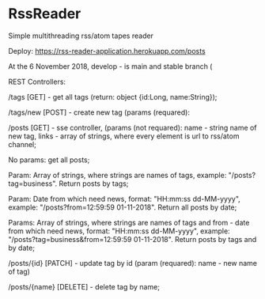 # RssReader
Simple multithreading rss/atom tapes reader

Deploy: https://rss-reader-application.herokuapp.com/posts

At the 6 November 2018, develop - is main and stable branch (

REST Controllers:

/tags [GET] - get all tags (return: object {id:Long, name:String});

/tags/new [POST] - create new tag (params (requared): 

/posts [GET] - sse controller, (params (not requared): name - string name of new tag, links - array of strings, where every element is url to rss/atom channel;

No params: get all posts;

Param: Array of strings, where strings are names of tags, example: "/posts?tag=business". Return posts by tags;

Param: Date from which need news, format: "HH:mm:ss dd-MM-yyyy", example: "/posts?from=12:59:59 01-11-2018". Return all posts by date;

Params: Array of strings, where strings are names of tags and from - date from which need news, 
format: "HH:mm:ss dd-MM-yyyy", example: "/posts?tag=business&from=12:59:59 01-11-2018". Return posts by tags and by date;

/posts/{id} [PATCH] - update tag by id (param (requared): name - new name of tag)

/posts/{name} [DELETE] - delete tag by name;
